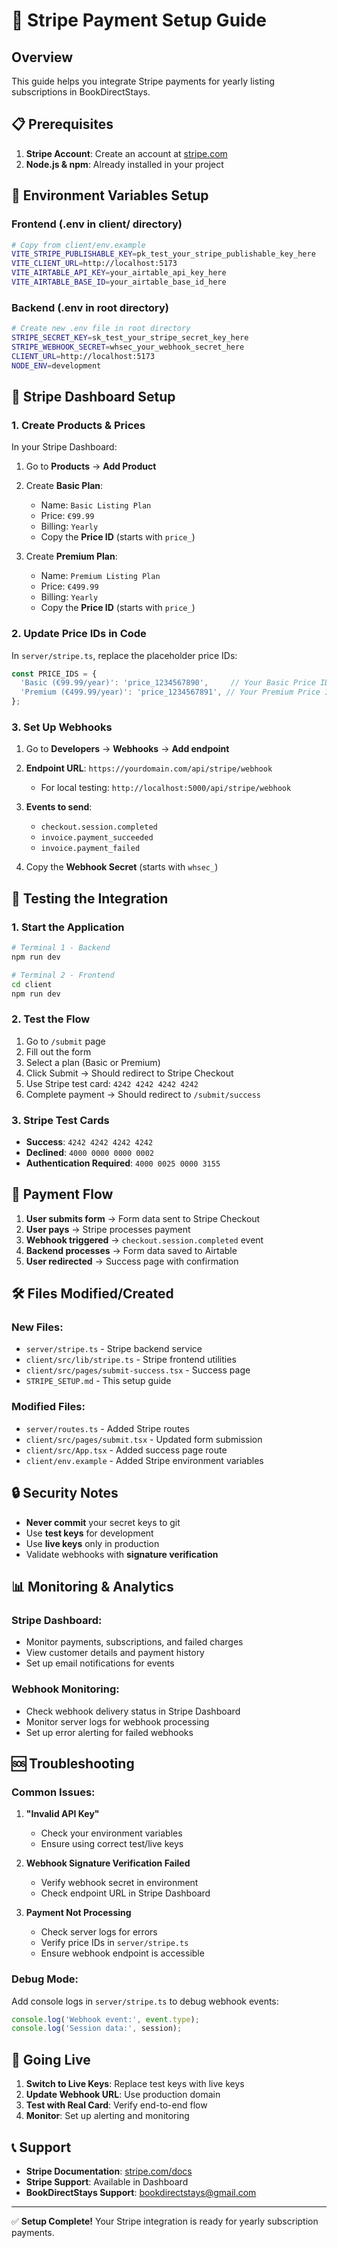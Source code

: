 # 🚀 Stripe Payment Setup Guide

## Overview
This guide helps you integrate Stripe payments for yearly listing subscriptions in BookDirectStays.

## 📋 Prerequisites

1. **Stripe Account**: Create an account at [stripe.com](https://stripe.com)
2. **Node.js & npm**: Already installed in your project

## 🔧 Environment Variables Setup

### Frontend (.env in client/ directory)
```bash
# Copy from client/env.example
VITE_STRIPE_PUBLISHABLE_KEY=pk_test_your_stripe_publishable_key_here
VITE_CLIENT_URL=http://localhost:5173
VITE_AIRTABLE_API_KEY=your_airtable_api_key_here
VITE_AIRTABLE_BASE_ID=your_airtable_base_id_here
```

### Backend (.env in root directory)
```bash
# Create new .env file in root directory
STRIPE_SECRET_KEY=sk_test_your_stripe_secret_key_here
STRIPE_WEBHOOK_SECRET=whsec_your_webhook_secret_here
CLIENT_URL=http://localhost:5173
NODE_ENV=development
```

## 🏪 Stripe Dashboard Setup

### 1. Create Products & Prices

In your Stripe Dashboard:

1. Go to **Products** → **Add Product**

2. Create **Basic Plan**:
   - Name: `Basic Listing Plan`
   - Price: `€99.99`
   - Billing: `Yearly`
   - Copy the **Price ID** (starts with `price_`)

3. Create **Premium Plan**:
   - Name: `Premium Listing Plan` 
   - Price: `€499.99`
   - Billing: `Yearly`
   - Copy the **Price ID** (starts with `price_`)

### 2. Update Price IDs in Code

In `server/stripe.ts`, replace the placeholder price IDs:

```typescript
const PRICE_IDS = {
  'Basic (€99.99/year)': 'price_1234567890',     // Your Basic Price ID
  'Premium (€499.99/year)': 'price_1234567891', // Your Premium Price ID
};
```

### 3. Set Up Webhooks

1. Go to **Developers** → **Webhooks** → **Add endpoint**

2. **Endpoint URL**: `https://yourdomain.com/api/stripe/webhook`
   - For local testing: `http://localhost:5000/api/stripe/webhook`

3. **Events to send**:
   - `checkout.session.completed`
   - `invoice.payment_succeeded`  
   - `invoice.payment_failed`

4. Copy the **Webhook Secret** (starts with `whsec_`)

## 🚀 Testing the Integration

### 1. Start the Application

```bash
# Terminal 1 - Backend
npm run dev

# Terminal 2 - Frontend  
cd client
npm run dev
```

### 2. Test the Flow

1. Go to `/submit` page
2. Fill out the form
3. Select a plan (Basic or Premium)
4. Click Submit → Should redirect to Stripe Checkout
5. Use Stripe test card: `4242 4242 4242 4242`
6. Complete payment → Should redirect to `/submit/success`

### 3. Stripe Test Cards

- **Success**: `4242 4242 4242 4242`
- **Declined**: `4000 0000 0000 0002`
- **Authentication Required**: `4000 0025 0000 3155`

## 🔄 Payment Flow

1. **User submits form** → Form data sent to Stripe Checkout
2. **User pays** → Stripe processes payment
3. **Webhook triggered** → `checkout.session.completed` event
4. **Backend processes** → Form data saved to Airtable
5. **User redirected** → Success page with confirmation

## 🛠️ Files Modified/Created

### New Files:
- `server/stripe.ts` - Stripe backend service
- `client/src/lib/stripe.ts` - Stripe frontend utilities  
- `client/src/pages/submit-success.tsx` - Success page
- `STRIPE_SETUP.md` - This setup guide

### Modified Files:
- `server/routes.ts` - Added Stripe routes
- `client/src/pages/submit.tsx` - Updated form submission
- `client/src/App.tsx` - Added success page route
- `client/env.example` - Added Stripe environment variables

## 🔒 Security Notes

- **Never commit** your secret keys to git
- Use **test keys** for development
- Use **live keys** only in production
- Validate webhooks with **signature verification**

## 📊 Monitoring & Analytics

### Stripe Dashboard:
- Monitor payments, subscriptions, and failed charges
- View customer details and payment history
- Set up email notifications for events

### Webhook Monitoring:
- Check webhook delivery status in Stripe Dashboard
- Monitor server logs for webhook processing
- Set up error alerting for failed webhooks

## 🆘 Troubleshooting

### Common Issues:

1. **"Invalid API Key"**
   - Check your environment variables
   - Ensure using correct test/live keys

2. **Webhook Signature Verification Failed**
   - Verify webhook secret in environment
   - Check endpoint URL in Stripe Dashboard

3. **Payment Not Processing**
   - Check server logs for errors
   - Verify price IDs in `server/stripe.ts`
   - Ensure webhook endpoint is accessible

### Debug Mode:
Add console logs in `server/stripe.ts` to debug webhook events:

```typescript
console.log('Webhook event:', event.type);
console.log('Session data:', session);
```

## 🚀 Going Live

1. **Switch to Live Keys**: Replace test keys with live keys
2. **Update Webhook URL**: Use production domain
3. **Test with Real Card**: Verify end-to-end flow
4. **Monitor**: Set up alerting and monitoring

## 📞 Support

- **Stripe Documentation**: [stripe.com/docs](https://stripe.com/docs)
- **Stripe Support**: Available in Dashboard
- **BookDirectStays Support**: bookdirectstays@gmail.com

---

✅ **Setup Complete!** Your Stripe integration is ready for yearly subscription payments.